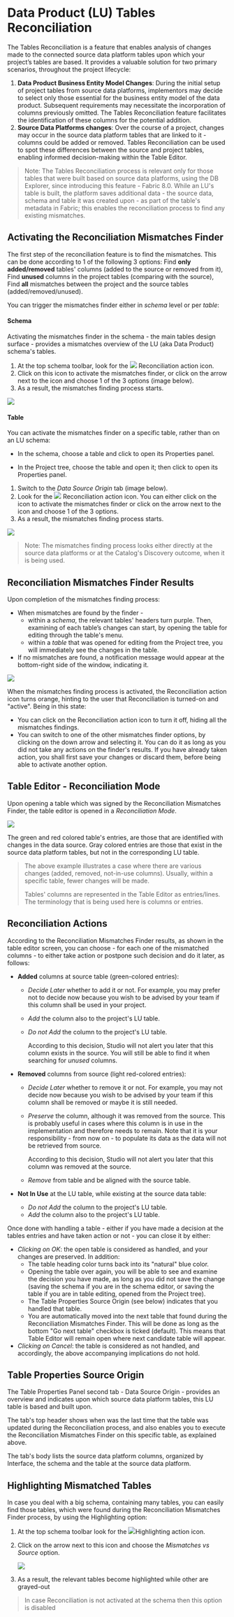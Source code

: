 <web>

# Data Product (LU) Tables Reconciliation

The Tables Reconciliation is a feature that enables analysis of changes made to the connected source data platform tables upon which your project’s tables are based. It provides a valuable solution for two primary scenarios, throughout the project lifecycle:

1. **Data Product Business Entity Model Changes**: During the initial setup of project tables from source data platforms, implementors may decide to select only those essential for the business entity model of the data product. Subsequent requirements may necessitate the incorporation of columns previously omitted. The Tables Reconciliation feature facilitates the identification of these columns for the potential addition.
2. **Source Data Platforms changes**: Over the course of a project, changes may occur in the source data platform tables that are linked to it - columns could be added or removed. Tables Reconciliation can be used to spot these differences between the source and project tables, enabling informed decision-making within the Table Editor.

> Note: The Tables Reconciliation process is relevant only for those tables that were built based on source data platforms, using the DB Explorer, since introducing this feature - Fabric 8.0. While an LU's table is built, the platform saves additional data - the source data, schema and table it was created upon - as part of the table's metadata in Fabric; this enables the reconciliation process to find any existing mismatches. 



## Activating the Reconciliation Mismatches Finder

The first step of the reconciliation feature is to find the mismatches. This can be done according to 1 of the following 3 options: Find **only added/removed** tables' columns (added to the source or removed from it), Find **unused** columns in the project tables (comparing with the source), Find **all** mismatches between the project and the source tables (added/removed/unused). 

You can trigger the mismatches finder either in *schema* level or per *table*:

#### Schema

Activating the mismatches finder in the schema - the main tables design surface - provides a mismatches overview of the LU (aka Data Product) schema's tables.

1. At the top schema toolbar, look for the ![](../03_logical_units/images/web/reconciliation.svg) Reconciliation action icon. 
2. Click on this icon to activate the mismatches finder, or click on the arrow next to the icon and choose 1 of the 3 options (image below).
3. As a result, the mismatches finding process starts.

![](images/schema_recon_bar_select.png)

#### Table

You can activate the mismatches finder on a specific table, rather than on an LU schema:

* In the schema, choose a table and click to open its Properties panel.

* In the Project tree, choose the table and open it; then click to open its Properties panel.

  

1. Switch to the *Data Source Origin* tab (image below).
2. Look for the ![](../03_logical_units/images/web/reconciliation.svg) Reconciliation action icon. You can either click on the icon to activate the mismatches finder or click on the arrow next to the icon and choose 1 of the 3 options.
3. As a result, the mismatches finding process starts.



![](images/recon_table_activate.png)



> Note: The mismatches finding process looks either directly at the source data platforms or at the Catalog's Discovery outcome, when it is being used.
>



## Reconciliation Mismatches Finder Results

Upon completion of the mismatches finding process:  

- When mismatches are found by the finder -
  - within a *schema*, the relevant tables' headers turn purple. Then, examining of each table’s changes can start, by opening the table for editing through the table's menu.
  - within a *table* that was opened for editing from the Project tree, you will immediately see the changes in the table.
- If no mismatches are found, a notification message would appear at the bottom-right side of the window, indicating it.



![](images/recon_schema_results.png)



When the mismatches finding process is activated, the Reconciliation action icon turns orange, hinting to the user that Reconciliation is turned-on and "active". Being in this state:

* You can click on the Reconciliation action icon to turn it off, hiding all the mismatches findings.
* You can switch to one of the other mismatches finder options, by clicking on the down arrow and selecting it. You can do it as long as you did not take any actions on the finder's results. If you have already taken action, you shall first save your changes or discard them, before being able to activate another option.



## Table Editor - Reconciliation Mode

Upon opening a table which was signed by the Reconciliation Mismatches Finder, the table editor is opened in a *Reconciliation Mode*.



![](images/recon_table_editor.png)

The green and red colored table's entries, are those that are identified with changes in the data source. Gray colored entries are those that exist in the source data platform tables, but not in the corresponding LU table.



> The above example illustrates a case where there are various changes (added, removed, not-in-use columns). Usually, within a specific table, fewer changes will be made.
>
> Tables' columns are represented in the Table Editor as entries/lines. The terminology that is being used here is columns or entries.



## Reconciliation Actions

According to the Reconciliation Mismatches Finder results, as shown in the table editor screen, you can choose - for each one of the mismatched columns - to either take action or postpone such decision and do it later, as follows:

* **Added** columns at source table (green-colored entries):

  * *Decide Later* whether to add it or not. For example, you may prefer not to decide now because you wish to be advised by your team if this column shall be used in your project.

  * *Add* the column also to the project's LU table.

  * *Do not Add* the column to the project's LU table. 

    According to this decision, Studio will not alert you later that this column exists in the source. You will still be able to find it when searching for *unused* columns.

* **Removed** columns from source (light red-colored entries):

  * *Decide Later* whether to remove it or not. For example, you may not decide now because you wish to be advised by your team if this column shall be removed or maybe it is still needed.

  * *Preserve* the column, although it was removed from the source. This is probably useful in cases where this column is in use in the implementation and therefore needs to remain. Note that it is your responsibility - from now on - to populate its data as the data will not be retrieved from source. 

    According to this decision, Studio will not alert you later that this column was removed at the source.

  * *Remove* from table and be aligned with the source table.

* **Not In Use** at the LU table, while existing at the source data table: 

  * *Do not Add* the column to the project's LU table. 
  * *Add* the column also to the project's LU table.




Once done with handling a table - either if you have made a decision at the tables entries and have taken action or not - you can close it by either:

* *Clicking on OK*: the open table is considered as handled, and your changes are preserved. In addition:
  * The table heading color turns back into its "natural" blue color.
  * Opening the table over again, you will be able to see and examine the decision you have made, as long as you did not save the change (saving the schema if you are in the schema editor, or saving the table if you are in table editing, opened from the Project tree).
  * The Table Properties Source Origin (see below) indicates that you handled that table.
  * You are automatically moved into the next table that found during the Reconciliation Mismatches Finder. This will be done as long as the bottom "Go next table" checkbox is ticked (default). This means that Table Editor will remain open where next candidate table will appear.
* *Clicking on Cancel*: the table is considered as not handled, and accordingly, the above accompanying implications do not hold.



## Table Properties Source Origin

The Table Properties Panel second tab - Data Source Origin - provides an overview and indicates upon which source data platform tables, this LU table is based and built upon. 

The tab's top header shows when was the last time that the table was updated during the Reconciliation process, and also enables you to execute the  Reconciliation Mismatches Finder on this specific table, as explained above.

The tab's body lists the source data platform columns, organized by Interface, the schema and the table at the source data platform.



## Highlighting Mismatched Tables

In case you deal with a big schema, containing many tables, you can easily find those tables, which were found during the Reconciliation Mismatches Finder process, by using the Highlighting option:

1. At the top schema toolbar look for the ![](../03_logical_units/images/web/light-off.svg)Highlighting action icon.  

2. Click on the arrow next to this icon and choose the *Mismatches vs Source* option.

   ![](images/schema_recon_bar_highlight.png)

3. As a result, the relevant tables become highlighted while other are grayed-out

> In case Reconciliation is not activated at the schema then this option is disabled





</web>

